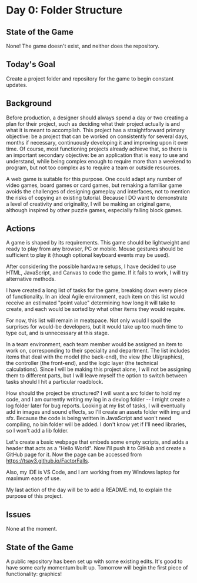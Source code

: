 # Day 0: Folder Structure

## State of the Game
None! The game doesn't exist, and neither does the repository.

## Today's Goal
Create a project folder and repository for the game to begin constant updates.

## Background
Before production, a designer should always spend a day or two creating a plan for their project, such as deciding what their project actually is and what it is meant to accomplish. This project has a straightforward primary objective: be a project that can be worked on consistently for several days, months if necessary, continuously developing it and improving upon it over time. Of course, most functioning projects already achieve that, so there is an important secondary objective: be an application that is easy to use and understand, while being complex enough to require more than a weekend to program, but not too complex as to require a team or outside resources.

A web game is suitable for this purpose. One could adapt any number of video games, board games or card games, but remaking a familiar game avoids the challenges of designing gameplay and interfaces, not to mention the risks of copying an existing tutorial. Because I DO want to demonstrate a level of creativity and originality, I will be making an original game, although inspired by other puzzle games, especially falling block games.

## Actions

A game is shaped by its requirements. This game should be lightweight and ready to play from any browser, PC or mobile. Mouse gestures should be sufficient to play it (though optional keyboard events may be used).

After considering the possible hardware setups, I have decided to use HTML, JavaScript, and Canvas to code the game. If it fails to work, I will try alternative methods.

I have created a long list of tasks for the game, breaking down every piece of functionality. In an ideal Agile environment, each item on this list would receive an estimated "point value" determining how long it will take to create, and each would be sorted by what other items they would require.

For now, this list will remain in meatspace. Not only would I spoil the surprises for would-be developers, but it would take up too much time to type out, and is unnecessary at this stage.

In a team environment, each team member would be assigned an item to work on, corresponding to their speciality and department. The list includes items that deal with the model (the back-end), the view (the UI/graphics), the controller (the front-end), and the logic layer (the technical calculations). Since I will be making this project alone, I will not be assigning them to different parts, but I will leave myself the option to switch between tasks should I hit a particular roadblock.

How should the project be structured? I will want a src folder to hold my code, and I am currently writing my log in a devlog folder -- I might create a log folder later for bug reports. Looking at my list of tasks, I will eventually add in images and sound effects, so I'll create an assets folder with img and sfx. Because the code is being written in JavaScript and won't need compiling, no bin folder will be added. I don't know yet if I'll need libraries, so I won't add a lib folder.

Let's create a basic webpage that embeds some empty scripts, and adds a header that acts as a "Hello World". Now I'll push it to GitHub and create a GitHub page for it. Now the page can be accessed from https://tsay3.github.io/FactorFalls.

Also, my IDE is VS Code, and I am working from my Windows laptop for maximum ease of use.

My last action of the day will be to add a README.md, to explain the purpose of this project.

## Issues

None at the moment.

## State of the Game

A public repository has been set up with some existing edits. It's good to have some early momentum built up. Tomorrow will begin the first piece of functionality: graphics!